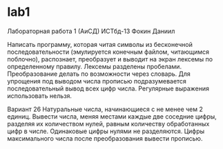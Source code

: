 # lab1
Лабораторная работа 1 (АиСД) ИСТбд-13 Фокин Даниил

Написать программу, которая читая символы из бесконечной последовательности (эмулируется конечным файлом, читающимся поблочно), 
распознает, преобразует и выводит на экран лексемы по определенному правилу. Лексемы разделены пробелами. Преобразование делать по возможности через словарь. 
Для упрощения под выводом числа прописью подразумевается последовательный вывод всех цифр числа. Регулярные выражения использовать нельзя.

Вариант 26
Натуральные числа, начинающиеся с не менее чем 2 единиц. Вывести числа, меняя местами каждые две соседние цифры, разделяя их количеством нулей, 
равным количеству обработанных цифр в числе. Одинаковые цифры нулями не разделяются. Цифры максимального числа после преобразования вывести прописью.
